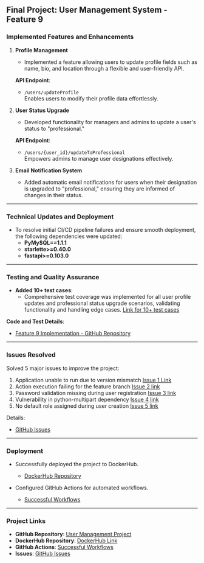 
## **Final Project: User Management System - Feature 9**  

### **Implemented Features and Enhancements**  
1. **Profile Management**  
   - Implemented a feature allowing users to update profile fields such as name, bio, and location through a flexible and user-friendly API.  

   **API Endpoint**:  
   - `/users/updateProfile`  
   Enables users to modify their profile data effortlessly.  

2. **User Status Upgrade**  
   - Developed functionality for managers and admins to update a user's status to "professional."  

   **API Endpoint**:  
   - `/users/{user_id}/updateToProfessional`  
   Empowers admins to manage user designations effectively.  

3. **Email Notification System**  
   - Added automatic email notifications for users when their designation is upgraded to "professional," ensuring they are informed of changes in their status.  

---

### **Technical Updates and Deployment**  
- To resolve initial CI/CD pipeline failures and ensure smooth deployment, the following dependencies were updated:  
  - **PyMySQL==1.1.1**  
  - **starlette>=0.40.0**  
  - **fastapi>=0.103.0**  

---

### **Testing and Quality Assurance**  
- **Added 10+ test cases**:  
   - Comprehensive test coverage was implemented for all user profile updates and professional status upgrade scenarios, validating functionality and handling edge cases.  [Link for 10+ test cases](https://github.com/njit-dl92/user_management/pull/14/files)

**Code and Test Details**:  
- [Feature 9 Implementation - GitHub Repository](https://github.com/njit-dl92/user_management/blob/feature/feature_9_implementation)  

---

### **Issues Resolved**  
Solved 5 major issues to improve the project:  
1.	Application unable to run due to version mismatch [Issue 1 Link](https://github.com/njit-dl92/user_management/issues/18) 
2.	Action execution failing for the feature branch [Issue 2 link](https://github.com/njit-dl92/user_management/issues/19)
3.	Password validation missing during user registration  [Issue 3 link](https://github.com/njit-dl92/user_management/issues/21)
4.	Vulnerability in python-multipart dependency  [Issue 4 link](https://github.com/njit-dl92/user_management/issues/23)
5.	No default role assigned during user creation  [Issue 5 link](https://github.com/njit-dl92/user_management/issues/18)

Details:  
- [GitHub Issues](https://github.com/njit-dl92/user_management/issues)  

---

### **Deployment**  
- Successfully deployed the project to DockerHub.  
  - [DockerHub Repository](https://hub.docker.com/repository/docker/njitdl92/user_management/general)  

- Configured GitHub Actions for automated workflows.  
  - [Successful Workflows](https://github.com/njit-dl92/user_management/actions)  

---

### **Project Links**  
- **GitHub Repository**: [User Management Project](https://github.com/njit-dl92/user_management)  
- **DockerHub Repository**: [DockerHub Link](https://hub.docker.com/repository/docker/njitdl92/user_management/general)  
- **GitHub Actions**: [Successful Workflows](https://github.com/njit-dl92/user_management/actions)  
- **Issues**: [GitHub Issues](https://github.com/njit-dl92/user_management/issues)  
